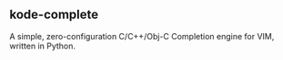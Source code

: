 kode-complete
---

A simple, zero-configuration C/C++/Obj-C Completion engine for VIM, written in Python.
